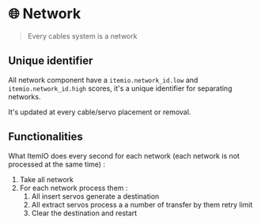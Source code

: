 # 🌐 Network

> Every cables system is a network 



## Unique identifier
All network component have a `itemio.network_id.low` and `itemio.network_id.high` scores, it's a unique identifier for separating networks.

It's updated at every cable/servo placement or removal.


## Functionalities

What ItemIO does every second for each network (each network is not processed at the same time) :

1. Take all network
2. For each network process them :
    1. All insert servos generate a destination 
    2. All extract servos process a a number of transfer by them retry limit
    3. Clear the destination and restart




